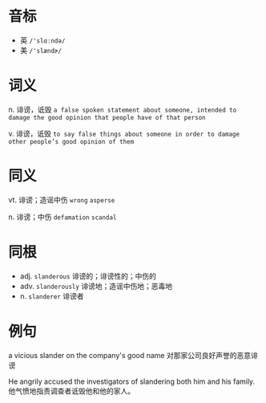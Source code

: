 # 音标

- 英 `/'slɑːndə/`
- 美 `/'slændɚ/`

# 词义

n. 诽谤，诋毁
`a false spoken statement about someone, intended to damage the good opinion that people have of that person`

v. 诽谤，诋毁
`to say false things about someone in order to damage other people’s good opinion of them`

# 同义

vt. 诽谤；造谣中伤
`wrong` `asperse`

n. 诽谤；中伤
`defamation` `scandal`

# 同根

- adj. `slanderous` 诽谤的；诽谤性的；中伤的
- adv. `slanderously` 诽谤地；造谣中伤地；恶毒地
- n. `slanderer` 诽谤者

# 例句

a vicious slander on the company's good name
对那家公司良好声誉的恶意诽谤

He angrily accused the investigators of slandering both him and his family.
他气愤地指责调查者诋毁他和他的家人。


